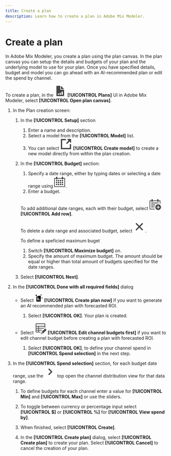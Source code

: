 ```yaml
---
title: Create a plan
description: Learn how to create a plan in Adobe Mix Modeler.
---
```


# Create a plan

In Adobe Mix Modeler, you create a plan using the plan canvas. In the plan canvas you can setup the details and budgets of your plan and the underlying model to use for your plan. Once you have specified details, budget and model you can go ahead with an AI-recommended plan or edit the spend by channel.

To create a plan, in the ![PLan](../assets/icons/FileChart.svg) **[!UICONTROL Plans]** UI in Adobe Mix Modeler, select **[!UICONTROL Open plan canvas]**.

1. In the Plan creation screen:

    1. In the **[!UICONTROL Setup]** section

        1. Enter a name and description.
        1. Select a model from the **[!UICONTROL Model]** list.
        1. You can select ![LinkOut](../assets/icons/LinkOut.svg) **[!UICONTROL Create model]** to create a new model directly from within the plan creation.

    1. In the **[!UICONTROL Budget]** section:

        1. Specify a date range, either by typing dates or selecting a date range using ![Calendar](../assets/icons/Calendar.svg).
        1. Enter a budget.
        
       To add additional date ranges, each with their budget, select ![CalendarAdd](../assets/icons/CalendarAdd.svg) **[!UICONTROL Add row]**.
        
       To delete a date range and associated budget, select ![Close](../assets/icons/Close.svg).

       To define a speficied maximum buget
       
       1. Switch **[!UICONTROL Maximize budget]** on.
       1. Specify the amount of maximum budget. The amount should be equal or higher than total amount of budgets specified for the date ranges.

    1. Select **[!UICONTROL Next]**.

1. In the **[!UICONTROL Done with all required fields]** dialog

    * Select <img src="../assets/icons/NewPlan.svg" width=25/> **[!UICONTROL Create plan now]** if you want to generate an AI recommended plan with forecasted ROI.
       1. Select **[!UICONTROL OK]**. Your plan is created.


    * Select ![TableEdit](../assets/icons/TableEdit.svg) **[!UICONTROL Edit channel budgets first]** if you want to edit channel budget before creating a plan with forecasted ROI.

        1. Select **[!UICONTROL OK]**, to define your channel spend in **[!UICONTROL Spend selection]** in the next step.

1. In the **[!UICONTROL Spend selection]** section, for each budget date range, use the ![Chevron](../assets/icons/ChevronRight.svg) top open the channel distribution view for that data range.

    1. To define budgets for each channel enter a value for **[!UICONTROL Min]** and **[!UICONTROL Max]** or use the sliders.

    1. To toggle between currency or percentage input select **[!UICONTROL $]** or **[!UICONTROL %]** for **[!UICONTROL View spend by]**.

    1. When finished, select **[!UICONTROL Create]**. 

    1. In the **[!UICONTROL Create plan]** dialog, select **[!UICONTROL Create plan]** to create your plan. Select **[!UICONTROL Cancel]** to cancel the creation of your plan.


         